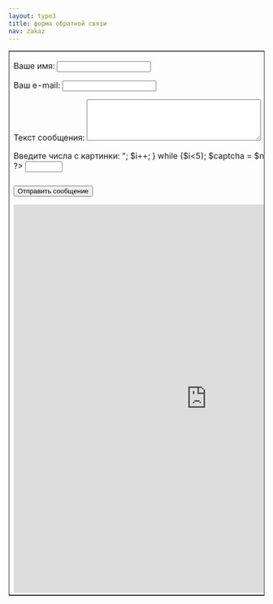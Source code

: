 ```yaml
---
layout: type3
title: форма обратной связи
nav: zakaz
---
```

<div align="center">
<table border="1" width="365" align="center" cellpadding="20" cellspacing="6">
<tr>
<td>
<form action="http://../send.php" method="post">

<p>Ваше имя:
 <input type="text" name="fio" width="20"></p>
 <p>Ваш e-mail:
 <input type="text" name="email" width="20"></p>
 <p>Текст сообщения:
<textarea name="money" cols="40" rows="5"></textarea></p>
<p>Введите числа с картинки: 
  	<?php 
		$i=1;
		do
		{
		$num[$i] = mt_rand(0,9);
		echo "<img src='img/".$num[$i].".gif' border='0' align='bottom' vspace='5px'>";
		$i++;
		}
		while ($i<5);
		$captcha = $num[1].$num[2].$num[3].$num[4];
		?>
<input name="captcha" type="hidden" value="<?php echo $captcha ;?>">
<input name="pr" style=" margin-bottom:11px" type="text" size="6" maxlength="4"></p>
<p><input type="submit" class="bt1" value="Отправить сообщение"></p>
</form>
<iframe  src="https://docs.google.com/spreadsheet/embeddedform?formkey=dF90VlIyVFRfWjFDUHhpZktLQ2VEbWc6MA" width="760" height="764" frameborder="0" marginheight="0" marginwidth="0" topmargin="0" leftmargin="0" rightmargin="0" bottommargin="0">Loading...</iframe>